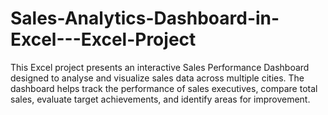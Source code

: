 # Sales-Analytics-Dashboard-in-Excel---Excel-Project
This Excel project presents an interactive Sales Performance Dashboard designed to analyse and visualize sales data across multiple cities. The dashboard helps track the performance of sales executives, compare total sales, evaluate target achievements, and identify areas for improvement.
